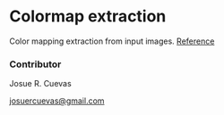 # Colormap extraction

Color mapping extraction from input images. [Reference](https://en.wikipedia.org/wiki/Color_mapping)

### Contributor

Josue R. Cuevas

josuercuevas@gmail.com

